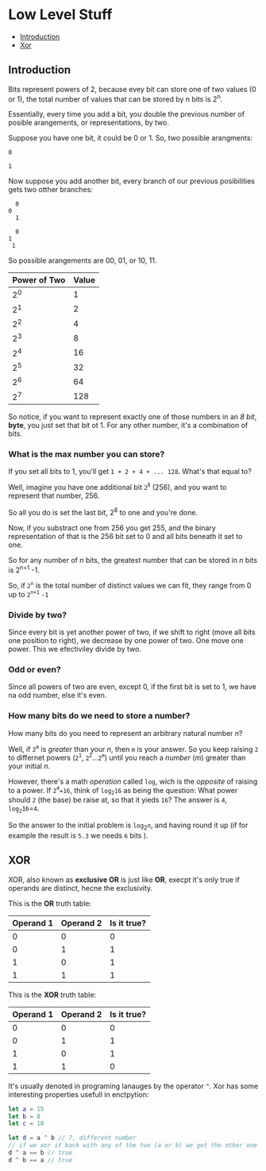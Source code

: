 # Low Level Stuff

* [Introduction](#intro)
* [Xor](#xor)


<h2 id="intro">Introduction</h2>

Bits represent powers of 2, because evey bit can store one of two values (0 or 1), the total number of values that can be stored by n bits is  2<sup>n</sup>.

Essentially, every time you add a bit, you double the previous number of posible arangements, or representations, by two.

Suppose you have one bit, it could be 0 or 1. So, two possible arangments:

```
0

1
```
 Now suppose you add another bit, every branch of our previous posibilities gets two otther branches:
  
```
  0
0 
  1
  
  0
1
 1
```
So possible arangements are 00, 01, or 10, 11.

| Power of Two| Value         |
| ------------ | --- |
| 2<sup>0</sup>|1 |
| 2<sup>1</sup>|2 |
| 2<sup>2</sup>|4 |
| 2<sup>3</sup>|8 |
| 2<sup>4</sup>|16 |
| 2<sup>5</sup>|32 |
| 2<sup>6</sup>|64 |
| 2<sup>7</sup>|128 |



So notice, if you want to represent exactly one of those numbers in an *8 bit*, **byte**, you just set that bit ot 1. For any other number, it's a combination of bits.

### What is the max number you can store?

If you set all bits to 1, you'll get `1 + 2 + 4 + ... 128`. What's that equal to?

Well, imagine you have one additional bit `2`<sup>`8`</sup> (256), and you want to represent that number, 256.

So all you do is set the last bit, 2<sup>8</sup> to one and you're done.

Now, if you substract one from 256 you get 255, and the binary representation of that is the 256 bit set to 0 and all bits beneath it set to one.

So for any number of _n_ bits, the greatest number that can be stored in _n_ bits is 2<sup>n+1</sup> -1.

So, if  `2`<sup>`n`</sup> is the total number of distinct values we can fit, they range from 0 up to `2`<sup>`n+1`</sup> `-1`


### Divide by two?

Since every bit is yet another power of two, if we shift to right (move all bits one position to right), we decrease by one power of two. One move one power.
This we efectiviley divide by two.


### Odd or even?

Since all powers of two are even, except 0, if the first bit is set to 1, we have na odd number, else it's even.


### How many bits do we need to store a number?

How many bits do you need to represent an arbitrary natural number _n_?

Well, if `2`<sup>`m`</sup> is _greater_ than your _n_, then `m` is your answer. So you keep raising `2` to differnet powers (`2`<sup>`1`</sup>, `2`<sup>`2`</sup>...`2`<sup>`m`</sup>) until you reach a _number_ (_m_) greater than your initial _n_.

However, there's a math _operation_ called `log`, wich is the _opposite_ of raising to a power. If `2`<sup>`4`</sup>`=16`, think of `log`<sub>`2`</sub>`16` as being the question: What power should  `2` (the base) be raise at, so that it yieds `16`? The  answer is `4`, `log`<sub>`2`</sub>`16`=`4`.

So the answer to the initial problem is `log`<sub>2</sub>`n`,  and having round it up (if for example the result is `5.3` we needs `6` bits ).


<h2 id="xor">XOR</h2>

XOR, also known as **exclusive OR** is just like **OR**, execpt it's only true if operands are distinct, hecne the exclusivity.


This is the **OR** truth table:

| Operand 1| Operand 2 | Is it true?|
| ------------ | --- |------|
| 0|0 |0 |
| 0|1 |1 |
| 1|0 |1 |
| 1|1 |1 |


This is the **XOR** truth table:

| Operand 1| Operand 2 | Is it true?|
| ------------ | --- |------|
| 0|0 |0 |
| 0|1 |1 |
| 1|0 |1 |
| 1|1 |0 |

 It's usually denoted in programing lanauges by the operator `^`. Xor has some interesting properties usefull in enctpytion:
 
 ```swift
let a = 15
let b = 8
let c = 10

let d = a ^ b // 7, different number
// if we xor it back with any of the two (a or b) we get the other one back:
d ^ a == b // true
d ^ b == a // true
 ```

